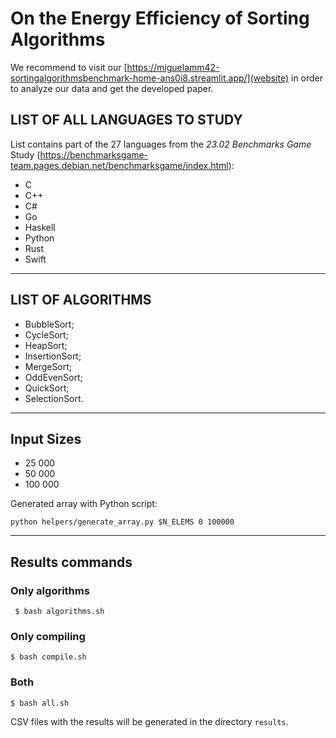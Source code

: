 # On the Energy Efficiency of Sorting Algorithms

We recommend to visit our [https://miguelamm42-sortingalgorithmsbenchmark-home-ans0i8.streamlit.app/](website) in order to analyze our data and get the developed paper.

## LIST OF ALL LANGUAGES TO STUDY

List contains part of the 27 languages from the *23.02 Benchmarks Game* Study (https://benchmarksgame-team.pages.debian.net/benchmarksgame/index.html):

- C
- C++ 
- C#
- Go
- Haskell 
- Python
- Rust
- Swift

-----------

## LIST OF ALGORITHMS

- BubbleSort;
- CycleSort;
- HeapSort;
- InsertionSort;
- MergeSort;
- OddEvenSort;
- QuickSort;
- SelectionSort.

----------

## Input Sizes

- 25 000
- 50 000
- 100 000

Generated array with Python script:

`python helpers/generate_array.py $N_ELEMS 0 100000`

------------

## Results commands

### Only algorithms

```  $ bash algorithms.sh ```

### Only compiling

``` $ bash compile.sh ```

### Both

``` $ bash all.sh ```

CSV files with the results will be generated in the directory `results`.
